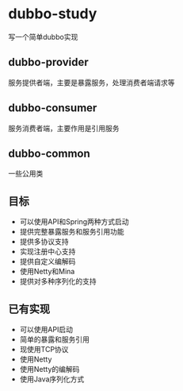 # dubbo-study

写一个简单dubbo实现 

## dubbo-provider

服务提供者端，主要是暴露服务，处理消费者端请求等 

## dubbo-consumer

服务消费者端，主要作用是引用服务 

## dubbo-common

一些公用类 

## 目标

- 可以使用API和Spring两种方式启动
- 提供完整暴露服务和服务引用功能
- 提供多协议支持
- 实现注册中心支持
- 提供自定义编解码
- 使用Netty和Mina
- 提供对多种序列化的支持

## 已有实现

- 可以使用API启动
- 简单的暴露和服务引用
- 现使用TCP协议
- 使用Netty
- 使用Netty的编解码
- 使用Java序列化方式